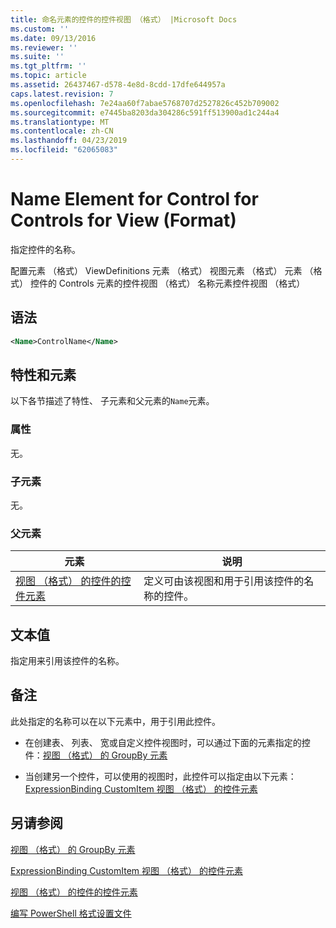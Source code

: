 ```yaml
---
title: 命名元素的控件的控件视图 （格式） |Microsoft Docs
ms.custom: ''
ms.date: 09/13/2016
ms.reviewer: ''
ms.suite: ''
ms.tgt_pltfrm: ''
ms.topic: article
ms.assetid: 26437467-d578-4e8d-8cdd-17dfe644957a
caps.latest.revision: 7
ms.openlocfilehash: 7e24aa60f7abae5768707d2527826c452b709002
ms.sourcegitcommit: e7445ba8203da304286c591ff513900ad1c244a4
ms.translationtype: MT
ms.contentlocale: zh-CN
ms.lasthandoff: 04/23/2019
ms.locfileid: "62065083"
---
```

# <a name="name-element-for-control-for-controls-for-view-format"></a>Name Element for Control for Controls for View (Format)

指定控件的名称。

配置元素 （格式） ViewDefinitions 元素 （格式） 视图元素 （格式） 元素 （格式） 控件的 Controls 元素的控件视图 （格式） 名称元素控件视图 （格式）

## <a name="syntax"></a>语法

```xml
<Name>ControlName</Name>
```

## <a name="attributes-and-elements"></a>特性和元素

以下各节描述了特性、 子元素和父元素的`Name`元素。

### <a name="attributes"></a>属性

无。

### <a name="child-elements"></a>子元素

无。

### <a name="parent-elements"></a>父元素

|元素|说明|
|-------------|-----------------|
|[视图 （格式） 的控件的控件元素](./control-element-for-controls-for-view-format.md)|定义可由该视图和用于引用该控件的名称的控件。|

## <a name="text-value"></a>文本值

指定用来引用该控件的名称。

## <a name="remarks"></a>备注

此处指定的名称可以在以下元素中，用于引用此控件。

- 在创建表、 列表、 宽或自定义控件视图时，可以通过下面的元素指定的控件：[视图 （格式） 的 GroupBy 元素](./groupby-element-for-view-format.md)

- 当创建另一个控件，可以使用的视图时，此控件可以指定由以下元素：[ExpressionBinding CustomItem 视图 （格式） 的控件元素](./expressionbinding-element-for-customitem-for-controls-for-view-format.md)

## <a name="see-also"></a>另请参阅

[视图 （格式） 的 GroupBy 元素](./groupby-element-for-view-format.md)

[ExpressionBinding CustomItem 视图 （格式） 的控件元素](./expressionbinding-element-for-customitem-for-controls-for-view-format.md)

[视图 （格式） 的控件的控件元素](./control-element-for-controls-for-view-format.md)

[编写 PowerShell 格式设置文件](./writing-a-powershell-formatting-file.md)
